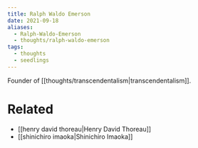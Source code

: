 ```yaml
---
title: Ralph Waldo Emerson
date: 2021-09-18
aliases:
  - Ralph-Waldo-Emerson
  - thoughts/ralph-waldo-emerson
tags:
  - thoughts
  - seedlings
---
```

Founder of [[thoughts/transcendentalism|transcendentalism]].

# Related

- [[henry david thoreau|Henry David Thoreau]]
- [[shinichiro imaoka|Shinichiro Imaoka]]